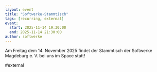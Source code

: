 ```yaml
---
layout: event
title: "Softwerke-Stammtisch"
tags: [recurring, external]
event:
  start: 2025-11-14 19:30:00
  end: 2025-11-14 21:30:00
author: softwerke
---
```


Am Freitag dem 14. November 2025 findet der Stammtisch der Softwerke Magdeburg e. V. bei uns im Space statt!

#external